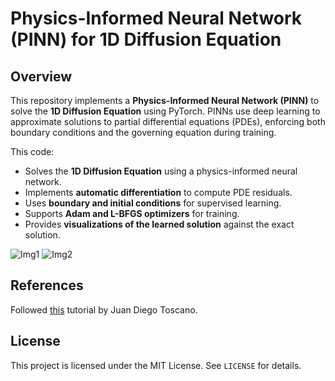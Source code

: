 # Physics-Informed Neural Network (PINN) for 1D Diffusion Equation

## Overview
This repository implements a **Physics-Informed Neural Network (PINN)** to solve the **1D Diffusion Equation** using PyTorch. PINNs use deep learning to approximate solutions to partial differential equations (PDEs), enforcing both boundary conditions and the governing equation during training.

This code:
- Solves the **1D Diffusion Equation** using a physics-informed neural network.
- Implements **automatic differentiation** to compute PDE residuals.
- Uses **boundary and initial conditions** for supervised learning.
- Supports **Adam and L-BFGS optimizers** for training.
- Provides **visualizations of the learned solution** against the exact solution.

![Img1](https://github.com/user-attachments/assets/e969cad4-423f-4f3e-b07c-fe86c1aca01d)
![Img2](https://github.com/user-attachments/assets/95c3bed3-9649-489f-b9c9-9c7ad35b173e)



## References
Followed [this](http://www.google.frhttps://github.com/jdtoscano94/Learning-Scientific_Machine_Learning_Residual_Based_Attention_PINNs_PIKANs_DeepONets/ "this") tutorial by Juan Diego Toscano.

## License
This project is licensed under the MIT License. See `LICENSE` for details.


